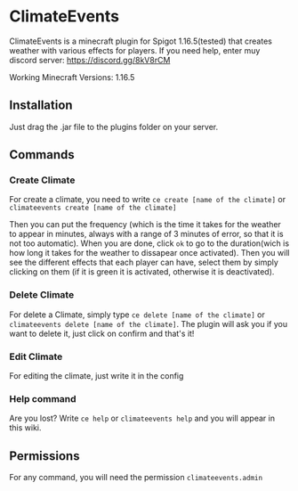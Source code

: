 # ClimateEvents

ClimateEvents is a minecraft plugin for Spigot 1.16.5(tested) that creates weather with various effects for players. If you need help, enter muy discord server: https://discord.gg/8kV8rCM

Working Minecraft Versions:
1.16.5

## Installation
Just drag the .jar file to the plugins folder on your server.

## Commands

### Create Climate
For create a climate, you need to write `ce create [name of the climate]` or `climateevents create [name of the climate]`

Then you can put the frequency (which is the time it takes for the weather to appear in minutes, always with a range of 3 minutes of error, so that it is not too automatic).
When you are done, click `ok` to go to the duration(wich is how long it takes for the weather to dissapear once activated).
Then you will see the different effects that each player can have, select them by simply clicking on them (if it is green it is activated, otherwise it is deactivated).

### Delete Climate
For delete a Climate, simply type `ce delete [name of the climate]` or  `climateevents delete [name of the climate]`.
The plugin will ask you if you want to delete it, just click on confirm and that's it!

### Edit Climate
For editing the climate, just write it in the config

### Help command
Are you lost? Write `ce help` or `climateevents help` and you will appear in this wiki.

## Permissions
For any command, you will need the permission `climateevents.admin`







